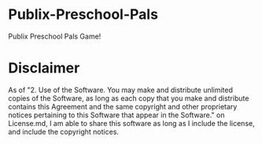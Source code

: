 # Publix-Preschool-Pals
Publix Preschool Pals Game!
# Disclaimer
As of "2.  Use of the Software.  You may make and distribute unlimited copies of the Software, as long as each copy that you make and distribute contains this Agreement and the same copyright and other proprietary notices pertaining to this Software that appear in the Software." on License.md, I am able to share this software as long as I include the license, and include the copyright notices.
